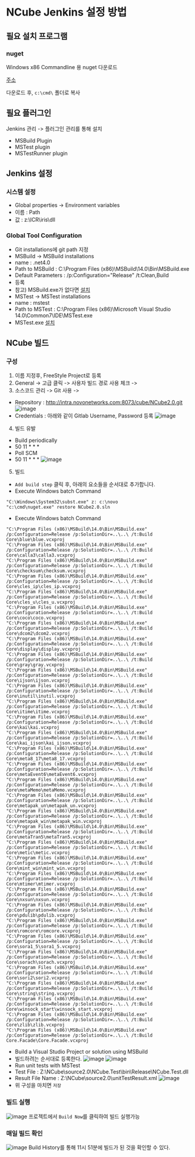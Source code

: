 # NCube Jenkins 설정 방법

## 필요 설치 프로그램
### nuget

Windows x86 Commandline 용 nuget 다운로드

[주소](https://dist.nuget.org/index.html)

다운로드 후, `c:\cmd\` 폴더로 복사

## 필요 플러그인
Jenkins 관리 -> 플러그인 관리를 통해 설치
 - MSBuild Plugin
 - MSTest plugin
 - MSTestRunner plugin

## Jenkins 설정

### 시스템 설정
- Global properties -> Environment variables
 - 이름 : Path
 - 값 : z:\ICR\iris\dll

### Global Tool Configuration
- Git installations에 git path 지정
- MSBuild -> MSBuild installations
 - name : .net4.0
 - Path to MSBuild : C:\Program Files (x86)\MSBuild\14.0\Bin\MSBuild.exe
 - Default Parameters : /p:Configuration="Release" /t:Clean,Build
 - 등록
 - 참고) MSBuild.exe가 없다면 [설치](https://www.microsoft.com/en-us/download/details.aspx?id=48159)
- MSTest -> MSTest installations
 - name : mstest
 - Path to MSTest : C:\Program Files (x86)\Microsoft Visual Studio 14.0\Common7\IDE\MSTest.exe
 - MSTest.exe [설치](https://www.microsoft.com/en-us/download/details.aspx?id=48152)

## NCube 빌드 

### 구성

1. 이름 지정후, FreeStyle Project로 등록
2. General -> 고급 클릭 -> 사용자 빌드 경로 사용 체크 -> 
3. 소스코드 관리 -> Git 사용 -> 
 - Repository : http://intra.novonetworks.com:8073/cube/NCube2.0.git
![image](uploads/jenkins-1.png)
 - Credentials : 아래와 같이 Gitlab Username, Password 등록
![image](uploads/jenkins-2.png)
4. 빌드 유발
 - Build periodically
 - 50 11 * * *
 - Poll SCM
 - 50 11 * * *
![image](uploads/jenkins-3.png)
5. 빌드
 - `Add build step` 클릭 후, 아래의 요소들을 순서대로 추가합니다.
 - Execute Windows batch Command
```
"C:\Windows\System32\subst.exe" z: c:\novo
"c:\cmd\nuget.exe" restore NCube2.0.sln
```
 - Execute Windows batch Command
```
"C:\Program Files (x86)\MSBuild\14.0\Bin\MSBuild.exe" /p:Configuration=Release /p:SolutionDir=..\..\ /t:Build  Core\blue\blue.vcxproj
"C:\Program Files (x86)\MSBuild\14.0\Bin\MSBuild.exe" /p:Configuration=Release /p:SolutionDir=..\..\ /t:Build  Core\calla3\calla3.vcxproj
"C:\Program Files (x86)\MSBuild\14.0\Bin\MSBuild.exe" /p:Configuration=Release /p:SolutionDir=..\..\ /t:Build  Core\checksum\checksum.vcxproj
"C:\Program Files (x86)\MSBuild\14.0\Bin\MSBuild.exe" /p:Configuration=Release /p:SolutionDir=..\..\ /t:Build  Core\cles_ip\cles_ip.vcxproj
"C:\Program Files (x86)\MSBuild\14.0\Bin\MSBuild.exe" /p:Configuration=Release /p:SolutionDir=..\..\ /t:Build  Core\cles_u\cles_u.vcxproj
"C:\Program Files (x86)\MSBuild\14.0\Bin\MSBuild.exe" /p:Configuration=Release /p:SolutionDir=..\..\ /t:Build  Core\coco\coco.vcxproj
"C:\Program Files (x86)\MSBuild\14.0\Bin\MSBuild.exe" /p:Configuration=Release /p:SolutionDir=..\..\ /t:Build  Core\dcom2\dcom2.vcxproj
"C:\Program Files (x86)\MSBuild\14.0\Bin\MSBuild.exe" /p:Configuration=Release /p:SolutionDir=..\..\ /t:Build  Core\display\display.vcxproj
"C:\Program Files (x86)\MSBuild\14.0\Bin\MSBuild.exe" /p:Configuration=Release /p:SolutionDir=..\..\ /t:Build  Core\gray\gray.vcxproj
"C:\Program Files (x86)\MSBuild\14.0\Bin\MSBuild.exe" /p:Configuration=Release /p:SolutionDir=..\..\ /t:Build  Core\ijson\ijson.vcxproj
"C:\Program Files (x86)\MSBuild\14.0\Bin\MSBuild.exe" /p:Configuration=Release /p:SolutionDir=..\..\ /t:Build  Core\inutil\inutil.vcxproj
"C:\Program Files (x86)\MSBuild\14.0\Bin\MSBuild.exe" /p:Configuration=Release /p:SolutionDir=..\..\ /t:Build  Core\itime\itime.vcxproj
"C:\Program Files (x86)\MSBuild\14.0\Bin\MSBuild.exe" /p:Configuration=Release /p:SolutionDir=..\..\ /t:Build  Core\kai\kai.vcxproj
"C:\Program Files (x86)\MSBuild\14.0\Bin\MSBuild.exe" /p:Configuration=Release /p:SolutionDir=..\..\ /t:Build  Core\kai_ijson\kai_ijson.vcxproj
"C:\Program Files (x86)\MSBuild\14.0\Bin\MSBuild.exe" /p:Configuration=Release /p:SolutionDir=..\..\ /t:Build  Core\meta8_17\meta8_17.vcxproj
"C:\Program Files (x86)\MSBuild\14.0\Bin\MSBuild.exe" /p:Configuration=Release /p:SolutionDir=..\..\ /t:Build  Core\metaEvent6\metaEvent6.vcxproj
"C:\Program Files (x86)\MSBuild\14.0\Bin\MSBuild.exe" /p:Configuration=Release /p:SolutionDir=..\..\ /t:Build  Core\metaMemo\metaMemo.vcxproj
"C:\Program Files (x86)\MSBuild\14.0\Bin\MSBuild.exe" /p:Configuration=Release /p:SolutionDir=..\..\ /t:Build  Core\metapak_un\metapak_un.vcxproj
"C:\Program Files (x86)\MSBuild\14.0\Bin\MSBuild.exe" /p:Configuration=Release /p:SolutionDir=..\..\ /t:Build  Core\metapak_win\metapak_win.vcxproj
"C:\Program Files (x86)\MSBuild\14.0\Bin\MSBuild.exe" /p:Configuration=Release /p:SolutionDir=..\..\ /t:Build  Core\metaTran5\metaTran5.vcxproj
"C:\Program Files (x86)\MSBuild\14.0\Bin\MSBuild.exe" /p:Configuration=Release /p:SolutionDir=..\..\ /t:Build  Core\metic\metic.vcxproj
"C:\Program Files (x86)\MSBuild\14.0\Bin\MSBuild.exe" /p:Configuration=Release /p:SolutionDir=..\..\ /t:Build  Core\mint_win\mint_win.vcxproj
"C:\Program Files (x86)\MSBuild\14.0\Bin\MSBuild.exe" /p:Configuration=Release /p:SolutionDir=..\..\ /t:Build  Core\mtimer\mtimer.vcxproj
"C:\Program Files (x86)\MSBuild\14.0\Bin\MSBuild.exe" /p:Configuration=Release /p:SolutionDir=..\..\ /t:Build  Core\nxsun\nxsun.vcxproj
"C:\Program Files (x86)\MSBuild\14.0\Bin\MSBuild.exe" /p:Configuration=Release /p:SolutionDir=..\..\ /t:Build  Core\pdulib\pdulib.vcxproj
"C:\Program Files (x86)\MSBuild\14.0\Bin\MSBuild.exe" /p:Configuration=Release /p:SolutionDir=..\..\ /t:Build  Core\romcore\romcore.vcxproj
"C:\Program Files (x86)\MSBuild\14.0\Bin\MSBuild.exe" /p:Configuration=Release /p:SolutionDir=..\..\ /t:Build  Core\sora1_5\sora1_5.vcxproj
"C:\Program Files (x86)\MSBuild\14.0\Bin\MSBuild.exe" /p:Configuration=Release /p:SolutionDir=..\..\ /t:Build  Core\sorach\sorach.vcxproj
"C:\Program Files (x86)\MSBuild\14.0\Bin\MSBuild.exe" /p:Configuration=Release /p:SolutionDir=..\..\ /t:Build  Core\sori2\sori2.vcxproj
"C:\Program Files (x86)\MSBuild\14.0\Bin\MSBuild.exe" /p:Configuration=Release /p:SolutionDir=..\..\ /t:Build  Core\string\string.vcxproj
"C:\Program Files (x86)\MSBuild\14.0\Bin\MSBuild.exe" /p:Configuration=Release /p:SolutionDir=..\..\ /t:Build  Core\winsock_start\winsock_start.vcxproj
"C:\Program Files (x86)\MSBuild\14.0\Bin\MSBuild.exe" /p:Configuration=Release /p:SolutionDir=..\..\ /t:Build  Core\zlib\zlib.vcxproj
"C:\Program Files (x86)\MSBuild\14.0\Bin\MSBuild.exe" /p:Configuration=Release /p:SolutionDir=..\..\ /t:Build  Core.Facade\Core.Facade.vcxproj
```
 - Build a Visual Studio Project or solution using MSBuild
  - 빌드하려는 순서대로 등록한다.
![image](uploads/jenkins-4.png)
![image](uploads/jenkins-5.png)
 - Run unit tests with MSTest
  - Test File : Z:\NCube\source2.0\NCube.Test\bin\Release\NCube.Test.dll
  - Result File Name : Z:\NCube\source2.0\unitTestResult.xml
![image](uploads/jenkins-6.png)
 - 위 구성을 마치면 `저장`

### 빌드 실행
![image](uploads/jenkins-7.png)
프로젝트에서 `Build Now`를 클릭하여 빌드 실행가능

### 매일 빌드 확인
![image](uploads/jenkins-8.png)
Build History를 통해 11시 51분에 빌드가 된 것을 확인할 수 있다.